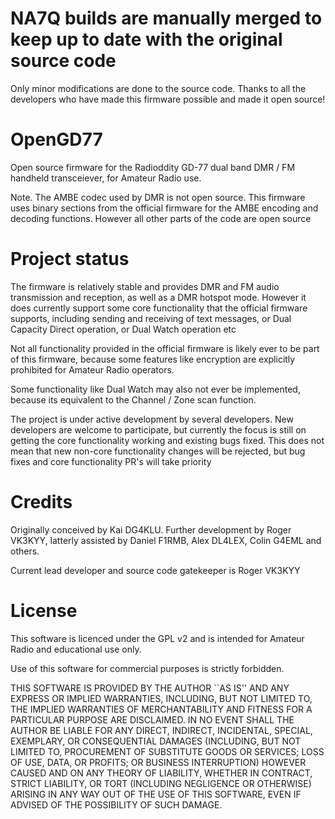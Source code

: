 # NA7Q builds are manually merged to keep up to date with the original source code
Only minor modifications are done to the source code. Thanks to all the developers who have made this firmware possible and made it open source!

# OpenGD77
Open source firmware for the Radioddity GD-77 dual band DMR / FM handheld transceiever, for Amateur Radio use.

Note. The AMBE codec used by DMR is not open source. This firmware uses binary sections from the official firmware for the AMBE encoding and decoding functions. However all other parts of the code are open source

# Project status

The firmware is relatively stable and provides DMR and FM audio transmission and reception, as well as a DMR hotspot mode.
However it does currently support some core functionality that the official firmware supports, including sending and receiving of text messages, or Dual Capacity Direct operation, or Dual Watch operation etc

Not all functionality provided in the official firmware is likely ever to be part of this firmware, because some features like encryption are explicitly prohibited for Amateur Radio operators.

Some functionality like Dual Watch may also not ever be implemented, because its equivalent to the Channel / Zone scan function.



The project is under active development by several developers. 
New developers are welcome to participate, but currently the focus is still on getting the core functionality working and existing bugs fixed.
This does not mean that new non-core functionality changes will be rejected, but bug fixes and core functionality PR's  will take priority


# Credits
Originally conceived by Kai DG4KLU.
Further development by Roger VK3KYY, latterly assisted by Daniel F1RMB, Alex DL4LEX, Colin G4EML and others.

Current lead developer and source code gatekeeper is Roger VK3KYY

# License
This software is licenced under the GPL v2 and is intended for Amateur Radio and educational use only.

Use of this software for commercial purposes is strictly forbidden.

THIS SOFTWARE IS PROVIDED BY THE AUTHOR ``AS IS'' AND ANY EXPRESS OR IMPLIED
WARRANTIES, INCLUDING, BUT NOT LIMITED TO, THE IMPLIED WARRANTIES OF
MERCHANTABILITY AND FITNESS FOR A PARTICULAR PURPOSE ARE DISCLAIMED. IN NO
EVENT SHALL THE AUTHOR BE LIABLE FOR ANY DIRECT, INDIRECT, INCIDENTAL,
SPECIAL, EXEMPLARY, OR CONSEQUENTIAL DAMAGES (INCLUDING, BUT NOT LIMITED TO,
PROCUREMENT OF SUBSTITUTE GOODS OR SERVICES; LOSS OF USE, DATA, OR PROFITS;
OR BUSINESS INTERRUPTION) HOWEVER CAUSED AND ON ANY THEORY OF LIABILITY,
WHETHER IN CONTRACT, STRICT LIABILITY, OR TORT (INCLUDING NEGLIGENCE OR
OTHERWISE) ARISING IN ANY WAY OUT OF THE USE OF THIS SOFTWARE, EVEN IF
ADVISED OF THE POSSIBILITY OF SUCH DAMAGE.
